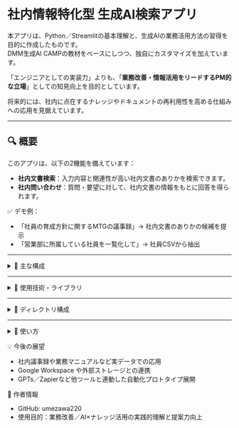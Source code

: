 # 社内情報特化型 生成AI検索アプリ

本アプリは、Python／Streamlitの基本理解と、生成AIの業務活用方法の習得を目的に作成したものです。  
DMM生成AI CAMPの教材をベースにしつつ、独自にカスタマイズを加えています。

「エンジニアとしての実装力」よりも、「**業務改善・情報活用をリードするPM的な立場**」としての知見向上を目的としています。

将来的には、社内に点在するナレッジやドキュメントの再利用性を高める仕組みへの応用を見据えています。

---

## 🔍 概要

このアプリは、以下の2機能を備えています：

- **社内文書検索**：入力内容と関連性が高い社内文書のありかを検索できます。
- **社内問い合わせ**：質問・要望に対して、社内文書の情報をもとに回答を得られます。

✅ デモ例：
- 「社員の育成方針に関するMTGの議事録」→ 社内文書のありかの候補を提示
- 「営業部に所属している社員を一覧化して」→ 社員CSVから抽出

---

<details>
<summary>📁 主な構成</summary>

- `Streamlit` によるチャット型UI
- `OpenAI API` を使った文書ベクトル検索（RAG）
- `FAISS` による社内文書ベクトルDB構築
- CSVデータ（社員名簿）読み込み対応

</details>

---

<details>
<summary>🧠 使用技術・ライブラリ</summary>

- `LangChain`：テキスト分割・ベクトルDB連携
- `OpenAI Embeddings`：テキストのベクトル化
- `FAISS`：社内データ検索用ベクトルDB
- `Streamlit`：UI構築用フレームワーク
- `Python`：アプリ全体のベース言語

</details>

---

<details>
<summary>📂 ディレクトリ構成</summary>
├── company_inner_search_app/
│ ├── main.py # Streamlitアプリのメイン
│ ├── initialize.py # データ読み込み・整形
│ ├── constants.py # 各種設定値
│ ├── components.py # Streamlit用UI部品
├── data/
│ ├── 社員について/
│ │ └── 社員名簿.csv # 社員情報CSV
│ └── MTG議事録/ # 複数の社内文書
├── make_faiss_index.py # ベクトルDB作成スクリプト
├── requirements.txt # 必要ライブラリ一覧
</details>

---

<details>
<summary>🚀 使い方</summary>
1. 必要なライブラリをインストール  
   pip install -r requirements.txt
2. 環境変数 .env を作成し、OpenAIのAPIキーを設定
   OPENAI_API_KEY=your-api-key
3. ベクトルDB（FAISS）を作成
   python make_faiss_index.py
4. アプリを起動
   streamlit run company_inner_search_app/main.py
</details>

💡 今後の展望
- 社内議事録や業務マニュアルなど実データでの応用
- Google Workspace や外部ストレージとの連携
- GPTs／Zapierなど他ツールと連動した自動化プロトタイプ展開

👤 作者情報
- GitHub: umezawa220
- 使用目的：業務改善／AI×ナレッジ活用の実践的理解と提案力向上
